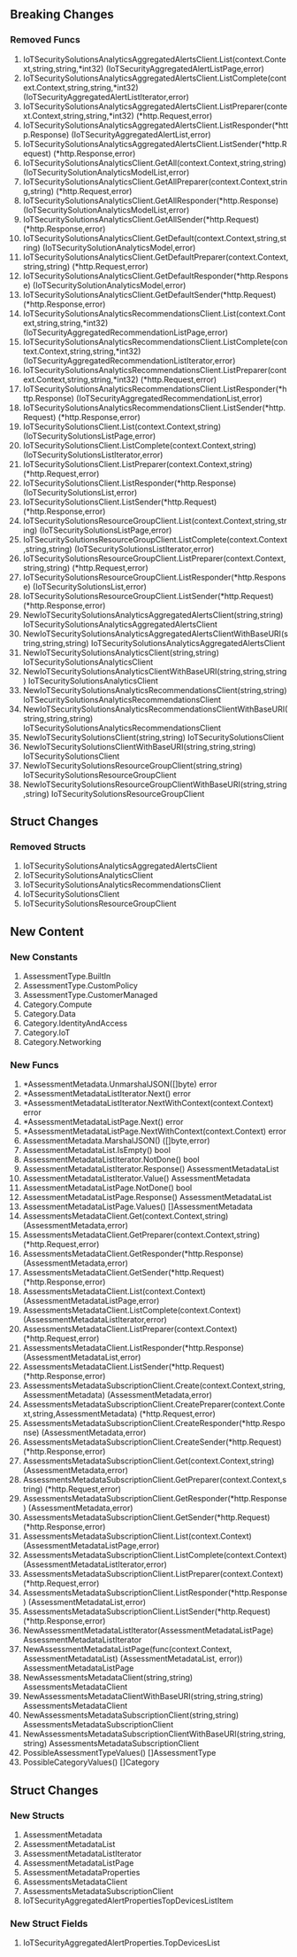 ## Breaking Changes

### Removed Funcs

1. IoTSecuritySolutionsAnalyticsAggregatedAlertsClient.List(context.Context,string,string,*int32) (IoTSecurityAggregatedAlertListPage,error)
1. IoTSecuritySolutionsAnalyticsAggregatedAlertsClient.ListComplete(context.Context,string,string,*int32) (IoTSecurityAggregatedAlertListIterator,error)
1. IoTSecuritySolutionsAnalyticsAggregatedAlertsClient.ListPreparer(context.Context,string,string,*int32) (*http.Request,error)
1. IoTSecuritySolutionsAnalyticsAggregatedAlertsClient.ListResponder(*http.Response) (IoTSecurityAggregatedAlertList,error)
1. IoTSecuritySolutionsAnalyticsAggregatedAlertsClient.ListSender(*http.Request) (*http.Response,error)
1. IoTSecuritySolutionsAnalyticsClient.GetAll(context.Context,string,string) (IoTSecuritySolutionAnalyticsModelList,error)
1. IoTSecuritySolutionsAnalyticsClient.GetAllPreparer(context.Context,string,string) (*http.Request,error)
1. IoTSecuritySolutionsAnalyticsClient.GetAllResponder(*http.Response) (IoTSecuritySolutionAnalyticsModelList,error)
1. IoTSecuritySolutionsAnalyticsClient.GetAllSender(*http.Request) (*http.Response,error)
1. IoTSecuritySolutionsAnalyticsClient.GetDefault(context.Context,string,string) (IoTSecuritySolutionAnalyticsModel,error)
1. IoTSecuritySolutionsAnalyticsClient.GetDefaultPreparer(context.Context,string,string) (*http.Request,error)
1. IoTSecuritySolutionsAnalyticsClient.GetDefaultResponder(*http.Response) (IoTSecuritySolutionAnalyticsModel,error)
1. IoTSecuritySolutionsAnalyticsClient.GetDefaultSender(*http.Request) (*http.Response,error)
1. IoTSecuritySolutionsAnalyticsRecommendationsClient.List(context.Context,string,string,*int32) (IoTSecurityAggregatedRecommendationListPage,error)
1. IoTSecuritySolutionsAnalyticsRecommendationsClient.ListComplete(context.Context,string,string,*int32) (IoTSecurityAggregatedRecommendationListIterator,error)
1. IoTSecuritySolutionsAnalyticsRecommendationsClient.ListPreparer(context.Context,string,string,*int32) (*http.Request,error)
1. IoTSecuritySolutionsAnalyticsRecommendationsClient.ListResponder(*http.Response) (IoTSecurityAggregatedRecommendationList,error)
1. IoTSecuritySolutionsAnalyticsRecommendationsClient.ListSender(*http.Request) (*http.Response,error)
1. IoTSecuritySolutionsClient.List(context.Context,string) (IoTSecuritySolutionsListPage,error)
1. IoTSecuritySolutionsClient.ListComplete(context.Context,string) (IoTSecuritySolutionsListIterator,error)
1. IoTSecuritySolutionsClient.ListPreparer(context.Context,string) (*http.Request,error)
1. IoTSecuritySolutionsClient.ListResponder(*http.Response) (IoTSecuritySolutionsList,error)
1. IoTSecuritySolutionsClient.ListSender(*http.Request) (*http.Response,error)
1. IoTSecuritySolutionsResourceGroupClient.List(context.Context,string,string) (IoTSecuritySolutionsListPage,error)
1. IoTSecuritySolutionsResourceGroupClient.ListComplete(context.Context,string,string) (IoTSecuritySolutionsListIterator,error)
1. IoTSecuritySolutionsResourceGroupClient.ListPreparer(context.Context,string,string) (*http.Request,error)
1. IoTSecuritySolutionsResourceGroupClient.ListResponder(*http.Response) (IoTSecuritySolutionsList,error)
1. IoTSecuritySolutionsResourceGroupClient.ListSender(*http.Request) (*http.Response,error)
1. NewIoTSecuritySolutionsAnalyticsAggregatedAlertsClient(string,string) IoTSecuritySolutionsAnalyticsAggregatedAlertsClient
1. NewIoTSecuritySolutionsAnalyticsAggregatedAlertsClientWithBaseURI(string,string,string) IoTSecuritySolutionsAnalyticsAggregatedAlertsClient
1. NewIoTSecuritySolutionsAnalyticsClient(string,string) IoTSecuritySolutionsAnalyticsClient
1. NewIoTSecuritySolutionsAnalyticsClientWithBaseURI(string,string,string) IoTSecuritySolutionsAnalyticsClient
1. NewIoTSecuritySolutionsAnalyticsRecommendationsClient(string,string) IoTSecuritySolutionsAnalyticsRecommendationsClient
1. NewIoTSecuritySolutionsAnalyticsRecommendationsClientWithBaseURI(string,string,string) IoTSecuritySolutionsAnalyticsRecommendationsClient
1. NewIoTSecuritySolutionsClient(string,string) IoTSecuritySolutionsClient
1. NewIoTSecuritySolutionsClientWithBaseURI(string,string,string) IoTSecuritySolutionsClient
1. NewIoTSecuritySolutionsResourceGroupClient(string,string) IoTSecuritySolutionsResourceGroupClient
1. NewIoTSecuritySolutionsResourceGroupClientWithBaseURI(string,string,string) IoTSecuritySolutionsResourceGroupClient

## Struct Changes

### Removed Structs

1. IoTSecuritySolutionsAnalyticsAggregatedAlertsClient
1. IoTSecuritySolutionsAnalyticsClient
1. IoTSecuritySolutionsAnalyticsRecommendationsClient
1. IoTSecuritySolutionsClient
1. IoTSecuritySolutionsResourceGroupClient

## New Content

### New Constants

1. AssessmentType.BuiltIn
1. AssessmentType.CustomPolicy
1. AssessmentType.CustomerManaged
1. Category.Compute
1. Category.Data
1. Category.IdentityAndAccess
1. Category.IoT
1. Category.Networking

### New Funcs

1. *AssessmentMetadata.UnmarshalJSON([]byte) error
1. *AssessmentMetadataListIterator.Next() error
1. *AssessmentMetadataListIterator.NextWithContext(context.Context) error
1. *AssessmentMetadataListPage.Next() error
1. *AssessmentMetadataListPage.NextWithContext(context.Context) error
1. AssessmentMetadata.MarshalJSON() ([]byte,error)
1. AssessmentMetadataList.IsEmpty() bool
1. AssessmentMetadataListIterator.NotDone() bool
1. AssessmentMetadataListIterator.Response() AssessmentMetadataList
1. AssessmentMetadataListIterator.Value() AssessmentMetadata
1. AssessmentMetadataListPage.NotDone() bool
1. AssessmentMetadataListPage.Response() AssessmentMetadataList
1. AssessmentMetadataListPage.Values() []AssessmentMetadata
1. AssessmentsMetadataClient.Get(context.Context,string) (AssessmentMetadata,error)
1. AssessmentsMetadataClient.GetPreparer(context.Context,string) (*http.Request,error)
1. AssessmentsMetadataClient.GetResponder(*http.Response) (AssessmentMetadata,error)
1. AssessmentsMetadataClient.GetSender(*http.Request) (*http.Response,error)
1. AssessmentsMetadataClient.List(context.Context) (AssessmentMetadataListPage,error)
1. AssessmentsMetadataClient.ListComplete(context.Context) (AssessmentMetadataListIterator,error)
1. AssessmentsMetadataClient.ListPreparer(context.Context) (*http.Request,error)
1. AssessmentsMetadataClient.ListResponder(*http.Response) (AssessmentMetadataList,error)
1. AssessmentsMetadataClient.ListSender(*http.Request) (*http.Response,error)
1. AssessmentsMetadataSubscriptionClient.Create(context.Context,string,AssessmentMetadata) (AssessmentMetadata,error)
1. AssessmentsMetadataSubscriptionClient.CreatePreparer(context.Context,string,AssessmentMetadata) (*http.Request,error)
1. AssessmentsMetadataSubscriptionClient.CreateResponder(*http.Response) (AssessmentMetadata,error)
1. AssessmentsMetadataSubscriptionClient.CreateSender(*http.Request) (*http.Response,error)
1. AssessmentsMetadataSubscriptionClient.Get(context.Context,string) (AssessmentMetadata,error)
1. AssessmentsMetadataSubscriptionClient.GetPreparer(context.Context,string) (*http.Request,error)
1. AssessmentsMetadataSubscriptionClient.GetResponder(*http.Response) (AssessmentMetadata,error)
1. AssessmentsMetadataSubscriptionClient.GetSender(*http.Request) (*http.Response,error)
1. AssessmentsMetadataSubscriptionClient.List(context.Context) (AssessmentMetadataListPage,error)
1. AssessmentsMetadataSubscriptionClient.ListComplete(context.Context) (AssessmentMetadataListIterator,error)
1. AssessmentsMetadataSubscriptionClient.ListPreparer(context.Context) (*http.Request,error)
1. AssessmentsMetadataSubscriptionClient.ListResponder(*http.Response) (AssessmentMetadataList,error)
1. AssessmentsMetadataSubscriptionClient.ListSender(*http.Request) (*http.Response,error)
1. NewAssessmentMetadataListIterator(AssessmentMetadataListPage) AssessmentMetadataListIterator
1. NewAssessmentMetadataListPage(func(context.Context, AssessmentMetadataList) (AssessmentMetadataList, error)) AssessmentMetadataListPage
1. NewAssessmentsMetadataClient(string,string) AssessmentsMetadataClient
1. NewAssessmentsMetadataClientWithBaseURI(string,string,string) AssessmentsMetadataClient
1. NewAssessmentsMetadataSubscriptionClient(string,string) AssessmentsMetadataSubscriptionClient
1. NewAssessmentsMetadataSubscriptionClientWithBaseURI(string,string,string) AssessmentsMetadataSubscriptionClient
1. PossibleAssessmentTypeValues() []AssessmentType
1. PossibleCategoryValues() []Category

## Struct Changes

### New Structs

1. AssessmentMetadata
1. AssessmentMetadataList
1. AssessmentMetadataListIterator
1. AssessmentMetadataListPage
1. AssessmentMetadataProperties
1. AssessmentsMetadataClient
1. AssessmentsMetadataSubscriptionClient
1. IoTSecurityAggregatedAlertPropertiesTopDevicesListItem

### New Struct Fields

1. IoTSecurityAggregatedAlertProperties.TopDevicesList
